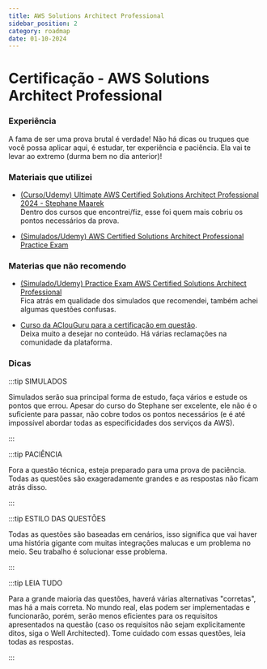 ```yaml
---
title: AWS Solutions Architect Professional
sidebar_position: 2
category: roadmap
date: 01-10-2024
---
```


# Certificação - AWS Solutions Architect Professional

### Experiência

A fama de ser uma prova brutal é verdade! Não há dicas ou truques que você possa aplicar aqui,
é estudar, ter experiência e paciência. Ela vai te levar ao extremo (durma bem no dia anterior)!

### Materiais que utilizei

- [(Curso/Udemy) Ultimate AWS Certified Solutions Architect Professional 2024 - Stephane Maarek](https://www.udemy.com/course/aws-solutions-architect-professional/)  
Dentro dos cursos que encontrei/fiz, esse foi quem mais cobriu os pontos necessários da prova.

- [(Simulados/Udemy) AWS Certified Solutions Architect Professional Practice Exam](https://www.udemy.com/course/aws-solutions-architect-professional-practice-exams-sap-c02)

### Materias que não recomendo

- [(Simulado/Udemy) Practice Exam AWS Certified Solutions Architect Professional](https://www.udemy.com/course/practice-exam-aws-certified-solutions-architect-professional/)  
Fica atrás em qualidade dos simulados que recomendei, também achei algumas questões confusas. 


- [Curso da AClouGuru para a certificação em questão](https://learn.acloud.guru/course/aws-certified-solutions-architect-professional/dashboard).  
Deixa muito a desejar no conteúdo. Há várias reclamações na comunidade da plataforma.

### Dicas

:::tip SIMULADOS

Simulados serão sua principal forma de estudo, faça vários e estude os pontos que errou. Apesar do curso
do Stephane ser excelente, ele não é o suficiente para passar, não cobre todos os pontos necessários
(e é até impossível abordar todas as especificidades dos serviços da AWS).

:::

:::tip PACIÊNCIA

Fora a questão técnica, esteja preparado para uma prova de paciência. Todas as questões são exageradamente grandes
e as respostas não ficam atrás disso.

:::

:::tip ESTILO DAS QUESTÕES

Todas as questões são baseadas em cenários, isso significa que vai haver uma história gigante
com muitas integrações malucas e um problema no meio. Seu trabalho é solucionar esse problema.

:::
  
:::tip LEIA TUDO

Para a grande maioria das questões, haverá várias alternativas "corretas", mas há a mais correta. No mundo real,
elas podem ser implementadas e funcionarão, porém, serão menos eficientes para os requisitos apresentados na questão
(caso os requisitos não sejam explicitamente ditos, siga o Well Architected).
Tome cuidado com essas questões, leia todas as respostas.

:::


